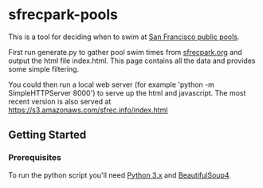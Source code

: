 # sfrecpark-pools
This is a tool for deciding when to swim at [San Francisco public pools](http://sfrecpark.org/recreation-community-services/aquatics-pools/).

First run generate.py to gather pool swim times from [sfrecpark.org](http://sfrecpark.org) and output the html file index.html. This page contains all the data and provides some simple filtering.

You could then run a local web server (for example 'python -m SimpleHTTPServer 8000') to serve up the
html and javascript. The most recent version is also served at https://s3.amazonaws.com/sfrec.info/index.html

## Getting Started

### Prerequisites

To run the python script you'll need [Python 3.x](https://www.python.org/downloads/) and 
[BeautifulSoup4](https://www.crummy.com/software/BeautifulSoup/).

